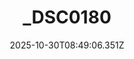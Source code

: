 ---
title: "_DSC0180"
description: ""
image: "/uploads/photos/1761814146350-_DSC0180.webp"
display: "/uploads/photos/1761814146350-_DSC0180-display.webp"
thumbnail: "/uploads/photos/1761814146350-_DSC0180-thumb.webp"
width: 7360
height: 4912
featured: false
date: 2025-10-30T08:49:06.351Z
order: 0
---
